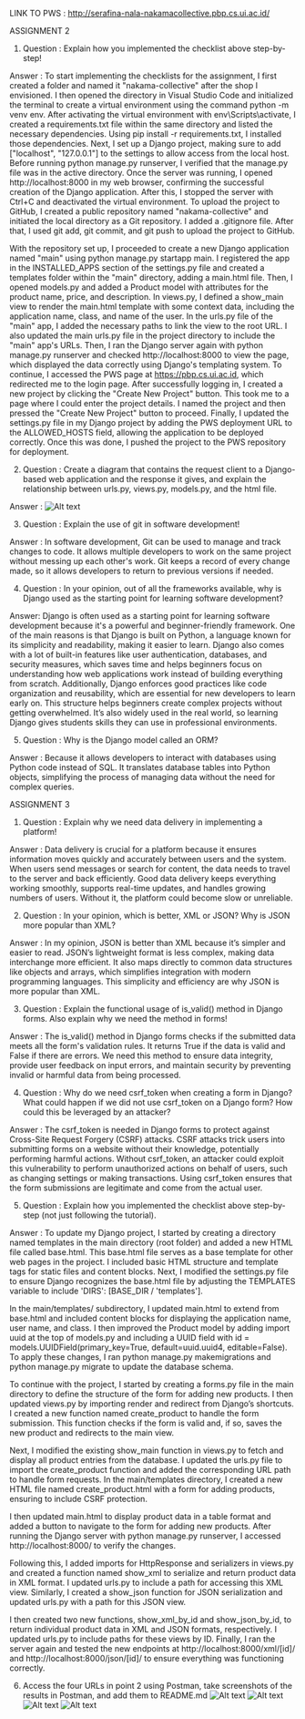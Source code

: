 LINK TO PWS : http://serafina-nala-nakamacollective.pbp.cs.ui.ac.id/

ASSIGNMENT 2

1. Question : Explain how you implemented the checklist above step-by-step! 

Answer : To start implementing the checklists for the assignment, I first created a folder and named it "nakama-collective" after the shop I envisioned. I then opened the directory in Visual Studio Code and initialized the terminal to create a virtual environment using the command python -m venv env. After activating the virtual environment with env\Scripts\activate, I created a requirements.txt file within the same directory and listed the necessary dependencies. Using pip install -r requirements.txt, I installed those dependencies. Next, I set up a Django project, making sure to add ["localhost", "127.0.0.1"] to the settings to allow access from the local host. Before running python manage.py runserver, I verified that the manage.py file was in the active directory. Once the server was running, I opened http://localhost:8000 in my web browser, confirming the successful creation of the Django application. After this, I stopped the server with Ctrl+C and deactivated the virtual environment. To upload the project to GitHub, I created a public repository named "nakama-collective" and initiated the local directory as a Git repository. I added a .gitignore file. After that, I used git add, git commit, and git push to upload the project to GitHub. 

With the repository set up, I proceeded to create a new Django application named "main" using python manage.py startapp main. I registered the app in the INSTALLED_APPS section of the settings.py file and created a templates folder within the "main" directory, adding a main.html file. Then, I opened models.py and added a Product model with attributes for the product name, price, and description. In views.py, I defined a show_main view to render the main.html template with some context data, including the application name, class, and name of the user. In the urls.py file of the "main" app, I added the necessary paths to link the view to the root URL. I also updated the main urls.py file in the project directory to include the "main" app's URLs. Then, I ran the Django server again with python manage.py runserver and checked http://localhost:8000 to view the page, which displayed the data correctly using Django's templating system. To continue, I accessed the PWS page at https://pbp.cs.ui.ac.id, which redirected me to the login page. After successfully logging in, I created a new project by clicking the "Create New Project" button. This took me to a page where I could enter the project details. I named the project and then pressed the "Create New Project" button to proceed. Finally, I updated the settings.py file in my Django project by adding the PWS deployment URL to the ALLOWED_HOSTS field, allowing the application to be deployed correctly. Once this was done, I pushed the project to the PWS repository for deployment.

2. Question : Create a diagram that contains the request client to a Django-based web application and the response it gives, and explain the relationship between urls.py, views.py, models.py, and the html file.

Answer : ![Alt text](image.png)

3. Question : Explain the use of git in software development!

Answer : In software development, Git can be used to manage and track changes to code. It allows multiple developers to work on the same project without messing up each other's work. Git keeps a record of every change made, so it allows developers to return to previous versions if needed.

4. Question : In your opinion, out of all the frameworks available, why is Django used as the starting point for learning software development?

Answer: Django is often used as a starting point for learning software development because it's a powerful and beginner-friendly framework. One of the main reasons is that Django is built on Python, a language known for its simplicity and readability, making it easier to learn. Django also comes with a lot of built-in features like user authentication, databases, and security measures, which saves time and helps beginners focus on understanding how web applications work instead of building everything from scratch. Additionally, Django enforces good practices like code organization and reusability, which are essential for new developers to learn early on. This structure helps beginners create complex projects without getting overwhelmed. It’s also widely used in the real world, so learning Django gives students skills they can use in professional environments.

5. Question : Why is the Django model called an ORM?

Answer : Because it allows developers to interact with databases using Python code instead of SQL. It translates database tables into Python objects, simplifying the process of managing data without the need for complex queries.

ASSIGNMENT 3

1. Question : Explain why we need data delivery in implementing a platform!

Answer : Data delivery is crucial for a platform because it ensures information moves quickly and accurately between users and the system. When users send messages or search for content, the data needs to travel to the server and back efficiently. Good data delivery keeps everything working smoothly, supports real-time updates, and handles growing numbers of users. Without it, the platform could become slow or unreliable.

2. Question : In your opinion, which is better, XML or JSON? Why is JSON more popular than XML?

Answer : In my opinion, JSON is better than XML because it’s simpler and easier to read. JSON’s lightweight format is less complex, making data interchange more efficient. It also maps directly to common data structures like objects and arrays, which simplifies integration with modern programming languages. This simplicity and efficiency are why JSON is more popular than XML.

3. Question : Explain the functional usage of is_valid() method in Django forms. Also explain why we need the method in forms!

Answer : The is_valid() method in Django forms checks if the submitted data meets all the form's validation rules. It returns True if the data is valid and False if there are errors. We need this method to ensure data integrity, provide user feedback on input errors, and maintain security by preventing invalid or harmful data from being processed.

4. Question : Why do we need csrf_token when creating a form in Django? What could happen if we did not use csrf_token on a Django form? How could this be leveraged by an attacker?

Answer : The csrf_token is needed in Django forms to protect against Cross-Site Request Forgery (CSRF) attacks. CSRF attacks trick users into submitting forms on a website without their knowledge, potentially performing harmful actions. Without csrf_token, an attacker could exploit this vulnerability to perform unauthorized actions on behalf of users, such as changing settings or making transactions. Using csrf_token ensures that the form submissions are legitimate and come from the actual user.

5. Question : Explain how you implemented the checklist above step-by-step (not just following the tutorial).

Answer : To update my Django project, I started by creating a directory named templates in the main directory (root folder) and added a new HTML file called base.html. This base.html file serves as a base template for other web pages in the project. I included basic HTML structure and template tags for static files and content blocks. Next, I modified the settings.py file to ensure Django recognizes the base.html file by adjusting the TEMPLATES variable to include 'DIRS': [BASE_DIR / 'templates'].

In the main/templates/ subdirectory, I updated main.html to extend from base.html and included content blocks for displaying the application name, user name, and class. I then improved the Product model by adding import uuid at the top of models.py and including a UUID field with id = models.UUIDField(primary_key=True, default=uuid.uuid4, editable=False). To apply these changes, I ran python manage.py makemigrations and python manage.py migrate to update the database schema. 

To continue with the project, I started by creating a forms.py file in the main directory to define the structure of the form for adding new products. I then updated views.py by importing render and redirect from Django’s shortcuts. I created a new function named create_product to handle the form submission. This function checks if the form is valid and, if so, saves the new product and redirects to the main view.

Next, I modified the existing show_main function in views.py to fetch and display all product entries from the database. I updated the urls.py file to import the create_product function and added the corresponding URL path to handle form requests. In the main/templates directory, I created a new HTML file named create_product.html with a form for adding products, ensuring to include CSRF protection.

I then updated main.html to display product data in a table format and added a button to navigate to the form for adding new products. After running the Django server with python manage.py runserver, I accessed http://localhost:8000/ to verify the changes.

Following this, I added imports for HttpResponse and serializers in views.py and created a function named show_xml to serialize and return product data in XML format. I updated urls.py to include a path for accessing this XML view. Similarly, I created a show_json function for JSON serialization and updated urls.py with a path for this JSON view.

I then created two new functions, show_xml_by_id and show_json_by_id, to return individual product data in XML and JSON formats, respectively. I updated urls.py to include paths for these views by ID. Finally, I ran the server again and tested the new endpoints at http://localhost:8000/xml/[id]/ and http://localhost:8000/json/[id]/ to ensure everything was functioning correctly.

6. Access the four URLs in point 2 using Postman, take screenshots of the results in Postman, and add them to README.md
![Alt text](image-1.png)
![Alt text](image-2.png)
![Alt text](image-3.png)
![Alt text](image-4.png)